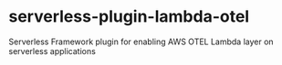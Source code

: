 # serverless-plugin-lambda-otel
Serverless Framework plugin for enabling AWS OTEL Lambda layer on serverless applications
